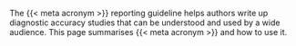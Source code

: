 The {{< meta acronym >}} reporting guideline helps authors write up diagnostic accuracy studies that can be understood and used by a wide audience. This page summarises {{< meta acronym >}} and how to use it.